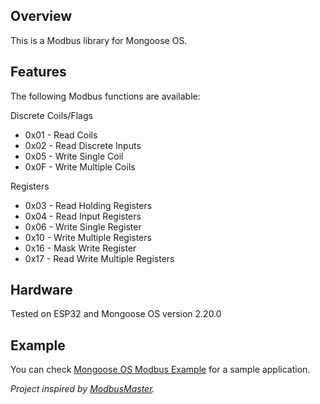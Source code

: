 ## Overview
This is a Modbus library for Mongoose OS. 

## Features
The following Modbus functions are available:

Discrete Coils/Flags

  - 0x01 - Read Coils
  - 0x02 - Read Discrete Inputs
  - 0x05 - Write Single Coil
  - 0x0F - Write Multiple Coils

Registers

  - 0x03 - Read Holding Registers
  - 0x04 - Read Input Registers
  - 0x06 - Write Single Register
  - 0x10 - Write Multiple Registers
  - 0x16 - Mask Write Register
  - 0x17 - Read Write Multiple Registers

## Hardware
Tested on ESP32 and Mongoose OS version 2.20.0


## Example
You can check [Mongoose OS Modbus Example](https://github.com/suyashmathema/mongoose-os-modbus-example) for a sample application.

_Project inspired by [ModbusMaster](https://github.com/4-20ma/ModbusMaster)._

